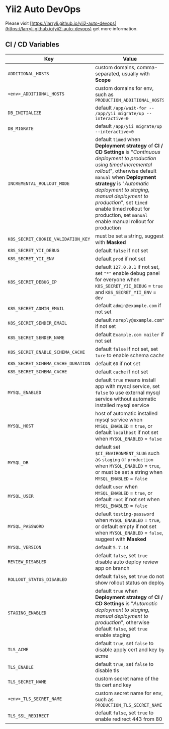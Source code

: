 # Yii2 Auto DevOps

Please visit [https://larryli.github.io/yii2-auto-devops](https://larryli.github.io/yii2-auto-devops) get more information.

## CI / CD Variables

Key | Value
--- | ---
`ADDITIONAL_HOSTS` | custom domains, comma-separated, usually with **Scope**
`<env>_ADDITIONAL_HOSTS` | custom domains for env, such as `PRODUCTION_ADDITIONAL_HOSTS`
`DB_INITIALIZE` | default `/app/wait-for -- /app/yii migrate/up --interactive=0`
`DB_MIGRATE` | default `/app/yii migrate/up --interactive=0`
`INCREMENTAL_ROLLOUT_MODE` | default `timed` when **Deployment strategy** of **CI / CD Settings** is "*Continuous deployment to production using timed incremental rollout*", otherwise default `manual` when **Deployment strategy** is "*Automatic deployment to staging, manual deployment to production*", set `timed` enable timed rollout for production, set `manual` enable manual rollout for production  
`K8S_SECRET_COOKIE_VALIDATION_KEY` | must be set a string, suggest with **Masked**
`K8S_SECRET_YII_DEBUG` | default `false` if not set
`K8S_SECRET_YII_ENV` | default `prod` if not set
`K8S_SECRET_DEBUG_IP` | default `127.0.0.1` if not set, set `"*"` enable debug panel for everyone when `K8S_SECRET_YII_DEBUG` = `true` and `K8S_SECRET_YII_ENV` = `dev`
`K8S_SECRET_ADMIN_EMAIL` | default `admin@example.com` if not set
`K8S_SECRET_SENDER_EMAIL` | default `noreply@example.com"` if not set
`K8S_SECRET_SENDER_NAME` | default `Example.com mailer` if not set
`K8S_SECRET_ENABLE_SCHEMA_CACHE` | default `false` if not set, set `ture` to enable schema cache
`K8S_SECRET_SCHEMA_CACHE_DURATION` | default `60` if not set
`K8S_SECRET_SCHEMA_CACHE` | default `cache` if not set
`MYSQL_ENABLED` | default `true` means install app with mysql service, set `false` to use external mysql service without automatic installed mysql service
`MYSQL_HOST` | host of automatic installed mysql service when `MYSQL_ENABLED` = `true`, or default `localhost` if not set when `MYSQL_ENABLED` = `false`
`MYSQL_DB` | default set `$CI_ENVIRONMENT_SLUG` such as `staging` or `production` when `MYSQL_ENABLED` = `true`, or must be set a string when `MYSQL_ENABLED` = `false`
`MYSQL_USER` | default `user` when `MYSQL_ENABLED` = `true`, or default `root` if not set when `MYSQL_ENABLED` = `false`
`MYSQL_PASSWORD` | default `testing-password` when `MYSQL_ENABLED` = `true`, or default empty if not set when `MYSQL_ENABLED` = `false`, suggest with **Masked**
`MYSQL_VERSION` | default `5.7.14`
`REVIEW_DISABLED` | default `false`, set `true` disable auto deploy review app on branch
`ROLLOUT_STATUS_DISABLED` | default `false`, set `true` do not show rollout status on deploy
`STAGING_ENABLED` | default `true` when **Deployment strategy** of **CI / CD Settings** is "*Automatic deployment to staging, manual deployment to production*", otherwise default `false`, set `true` enable staging
`TLS_ACME` | default `true`, set `false` to disable apply cert and key by acme
`TLS_ENABLE` | default `true`, set `false` to disable tls
`TLS_SECRET_NAME` | custom secret name of the tls cert and key
`<env>_TLS_SECRET_NAME` | custom secret name for env, such as `PRODUCTION_TLS_SECRET_NAME`
`TLS_SSL_REDIRECT` | default `false`, set `true` to enable redirect 443 from 80
